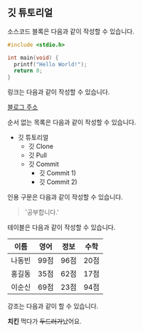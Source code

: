 ## 깃 튜토리얼

소스코드 블록은 다음과 같이 작성할 수 있습니다.

```c
#include <stdio.h>

int main(void) {
  printf("Hello World!");
  return 0;
}
```


링크는 다음과 같이 작성할 수 있습니다.

[블로그 주소](https://blog.naver.com/ndb796)

순서 없는 목록은 다음과 같이 작성할 수 있습니다.

* 깃 튜토리얼
  * 깃 Clone
  * 깃 Pull
  * 깃 Commit
    * 깃 Commit 1)
    * 깃 Commit 2)
  
인용 구문은 다음과 같이 작성할 수 있습니다.

>'공부합니다.'

테이블은 다음과 같이 작성할 수 있습니다.

이름|영어|정보|수학
---|---|---|---|
나동빈|99점|96점|20점|
홍길동|35점|62점|17점|
이순신|69점|23점|94점|

강조는 다음과 같이 할 수 있습니다.

**치킨** 먹다가 ~~두드러가~~났어요. 
